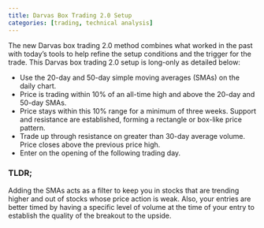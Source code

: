 ```yaml
---
title: Darvas Box Trading 2.0 Setup
categories: [trading, technical analysis]
---
```


The new Darvas box trading 2.0 method combines what worked in the past with today’s tools to help refine the setup conditions and the trigger for the trade. 
This Darvas box trading 2.0 setup is long-only as detailed below:

* Use the 20-day and 50-day simple moving averages (SMAs) on the daily chart.
* Price is trading within 10% of an all-time high and above the 20-day and 50-day SMAs.
* Price stays within this 10% range for a minimum of three weeks. Support and resistance are established, forming a rectangle or box-like price pattern.
* Trade up through resistance on greater than 30-day average volume. Price closes above the previous price high.
* Enter on the opening of the following trading day.

### TLDR;

Adding the SMAs acts as a filter to keep you in stocks that are trending higher and out of stocks whose price action is weak. Also, your entries are better 
timed by having a specific level of volume at the time of your entry to establish the quality of the breakout to the upside.